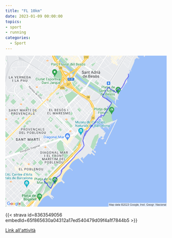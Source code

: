 ```yaml
---
title: "FL 10km"
date: 2023-01-09 00:00:00
topics:
- sport
- running
categories:
  - Sport
---
```


![](images/20230109-activity-map.png)

{{< strava id=8363549056 embedId=65f865630a04312a17ed540479d09f4a1f7844b5 >}}

[Link all'attività](https://strava.com/activities/8363549056)
